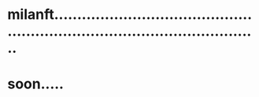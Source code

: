 # milanft..................................................................................................
# soon.....
